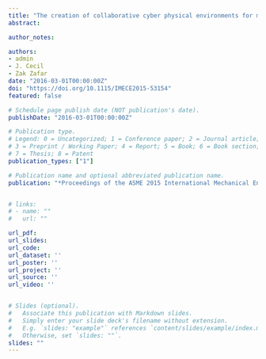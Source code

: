 ```yaml
---
title: "The creation of collaborative cyber physical environments for micro assembly"
abstract: 

author_notes:

authors:
- admin
- J. Cecil
- Zak Zafar
date: "2016-03-01T00:00:00Z"
doi: "https://doi.org/10.1115/IMECE2015-53154"
featured: false

# Schedule page publish date (NOT publication's date).
publishDate: "2016-03-01T00:00:00Z"

# Publication type.
# Legend: 0 = Uncategorized; 1 = Conference paper; 2 = Journal article;
# 3 = Preprint / Working Paper; 4 = Report; 5 = Book; 6 = Book section;
# 7 = Thesis; 8 = Patent
publication_types: ["1"]

# Publication name and optional abbreviated publication name.
publication: "*Proceedings of the ASME 2015 International Mechanical Engineering Congress and Exposition*"


# links:
# - name: ""
#   url: ""

url_pdf: 
url_slides:
url_code: 
url_dataset: ''
url_poster: ''
url_project: ''
url_source: ''
url_video: ''


# Slides (optional).
#   Associate this publication with Markdown slides.
#   Simply enter your slide deck's filename without extension.
#   E.g. `slides: "example"` references `content/slides/example/index.md`.
#   Otherwise, set `slides: ""`.
slides: ""
---
```

